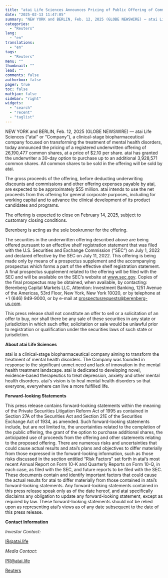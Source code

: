 ```yaml
---
title: "atai Life Sciences Announces Pricing of Public Offering of Common Shares"
date: "2025-02-13 11:47:05"
summary: "NEW YORK and BERLIN, Feb. 12, 2025 (GLOBE NEWSWIRE) — atai Life Sciences (“atai” or “Company”), a clinical-stage biopharmaceutical company focused on transforming the treatment of mental health disorders, today announced the pricing of a registered underwritten offering of 26,190,477 common shares, at a price of $2.10 per share. atai..."
categories:
  - "Reuters"
lang:
  - "en"
translations:
  - "en"
tags:
  - "Reuters"
menu: ""
thumbnail: ""
lead: ""
comments: false
authorbox: false
pager: true
toc: false
mathjax: false
sidebar: "right"
widgets:
  - "search"
  - "recent"
  - "taglist"
---
```


NEW YORK and BERLIN, Feb. 12, 2025 (GLOBE NEWSWIRE) — atai Life Sciences (“atai” or “Company”), a clinical-stage biopharmaceutical company focused on transforming the treatment of mental health disorders, today announced the pricing of a registered underwritten offering of 26,190,477 common shares, at a price of $2.10 per share. atai has granted the underwriter a 30-day option to purchase up to an additional 3,928,571 common shares. All common shares to be sold in the offering will be sold by atai.

The gross proceeds of the offering, before deducting underwriting discounts and commissions and other offering expenses payable by atai, are expected to be approximately $55 million. atai intends to use the net proceeds from this offering for general corporate purposes, including for working capital and to advance the clinical development of its product candidates and programs.

The offering is expected to close on February 14, 2025, subject to customary closing conditions.

Berenberg is acting as the sole bookrunner for the offering.

The securities in the underwritten offering described above are being offered pursuant to an effective shelf registration statement that was filed with the U.S. Securities and Exchange Commission (“SEC”) on July 1, 2022 and declared effective by the SEC on July 11, 2022. This offering is being made only by means of a prospectus supplement and the accompanying prospectus which forms a part of the effective shelf registration statement. A final prospectus supplement related to the offering will be filed with the SEC and will be available on the SEC’s website at www.sec.gov. Copies of the final prospectus may be obtained, when available, by contacting: Berenberg Capital Markets LLC, Attention: Investment Banking, 1251 Avenue of the Americas, 53rd Floor, New York, New York 10020, or by telephone at +1 (646) 949-9000, or by e-mail at prospectusrequests@berenberg-us.com.

This press release shall not constitute an offer to sell or a solicitation of an offer to buy, nor shall there be any sale of these securities in any state or jurisdiction in which such offer, solicitation or sale would be unlawful prior to registration or qualification under the securities laws of such state or jurisdiction.

**About atai Life Sciences**

atai is a clinical-stage biopharmaceutical company aiming to transform the treatment of mental health disorders. The Company was founded in response to the significant unmet need and lack of innovation in the mental health treatment landscape. atai is dedicated to developing novel, evidence-based therapeutics to treat depression, anxiety and other mental health disorders. atai's vision is to heal mental health disorders so that everyone, everywhere can live a more fulfilled life.

**Forward-looking Statements** 

This press release contains forward-looking statements within the meaning of the Private Securities Litigation Reform Act of 1995 as contained in Section 27A of the Securities Act and Section 21E of the Securities Exchange Act of 1934, as amended. Such forward-looking statements include, but are not limited to, the uncertainties related to the completion of the public offering, the grant of the option to purchase additional shares, the anticipated use of proceeds from the offering and other statements relating to the proposed offering. There are numerous risks and uncertainties that could cause actual results and atai’s plans and objectives to differ materially from those expressed in the forward-looking information, such as those risks discussed in the section entitled “Risk Factors” set forth in atai’s most recent Annual Report on Form 10-K and Quarterly Reports on Form 10-Q, in each case, as filed with the SEC, and future reports to be filed with the SEC. These documents contain and identify important factors that could cause the actual results for atai to differ materially from those contained in atai’s forward-looking statements. Any forward-looking statements contained in this press release speak only as of the date hereof, and atai specifically disclaims any obligation to update any forward-looking statement, except as required by law. These forward-looking statements should not be relied upon as representing atai’s views as of any date subsequent to the date of this press release.

**Contact Information**

*Investor Contact:*

IR@atai.life

*Media Contact:*

PR@atai.life

[Reuters](https://www.tradingview.com/news/reuters.com,2025-02-13:newsml_GNXbqFVBn:0-atai-life-sciences-announces-pricing-of-public-offering-of-common-shares/)
